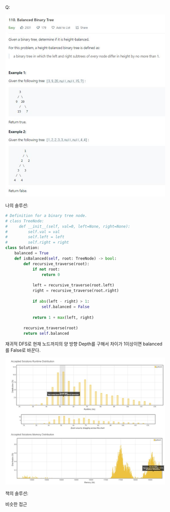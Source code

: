 Q:

![](./Figure/110(1).JPG)



나의 솔루션:

```python 
# Definition for a binary tree node.
# class TreeNode:
#     def __init__(self, val=0, left=None, right=None):
#         self.val = val
#         self.left = left
#         self.right = right
class Solution:
    balanced = True
    def isBalanced(self, root: TreeNode) -> bool:
        def recursive_traverse(root):
            if not root:
                return 0
            
            left = recursive_traverse(root.left)
            right = recursive_traverse(root.right)
            
            if abs(left - right) > 1:
                self.balanced = False
                
            return 1 + max(left, right)
        
        recursive_traverse(root)
        return self.balanced
```

재귀적 DFS로 현재 노드까지의 양 방향 Depth를 구해서 차이가 1이상이면 balanced를 False로 바꾼다.



![](./Figure/110(2).JPG)



책의 솔루션:

비슷한 접근
